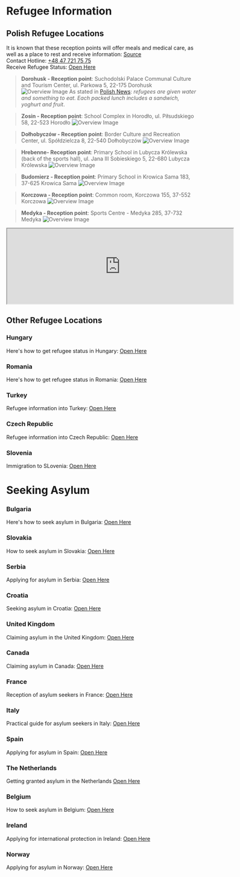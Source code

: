 # Refugee Information
## Polish Refugee Locations
It is known that these reception points will offer meals and medical care, as well as a place to rest and receive information: [Source](https://www.aljazeera.com/news/2022/2/24poland-to-set-up-reception-centres-for-fleeing-ukrainian-refugees)<br>
Contact Hotline: <a href="tel:++48477217575">+48 47 721 75 75</a><br>
Receive Refugee Status: [Open Here](https://www.refworld.org/pdfid/46726b102.pdf)<br>
> __Dorohusk - Reception point__: Suchodolski Palace Communal Culture and Tourism Center, ul. Parkowa 5, 22-175 Dorohusk
![Overview Image](Images/dorohusk.png)
As stated in [Polish News](https://polishnews.co.uk/russias-attack-on-ukraine-reception-points-at-the-polish-ukrainian-border-how-does-the-reception-point-in-dorohusk-work/): _refugees are given water and something to eat. Each packed lunch includes a sandwich, yoghurt and fruit_. 

> __Zosin - Reception point__: School Complex in Horodło, ul. Piłsudskiego 58, 22-523 Horodło
![Overview Image](Images/zosin.png)

> __Dołhobyczów - Reception point__: Border Culture and Recreation Center, ul. Spółdzielcza 8, 22-540 Dołhobyczów
![Overview Image](Images/dolhobyczow.png)

> __Hrebenne- Reception point__: Primary School in Lubycza Królewska (back of the sports hall), ul. Jana III Sobieskiego 5, 22-680 Lubycza Królewska
![Overview Image](Images/hrebenne.png)

> __Budomierz - Reception point__: Primary School in Krowica Sama 183, 37-625 Krowica Sama
![Overview Image](Images/budomierz.png)

> __Korczowa - Reception point__: Common room, Korczowa 155, 37-552 Korczowa
![Overview Image](Images/korczowa.png)

> __Medyka - Reception point__: Sports Centre - Medyka 285, 37-732 Medyka
![Overview Image](Images/medyka.png)

<iframe src="https://www.google.com/maps/d/embed?mid=1QS1ShBfikQHKH-xF2CjEdB45FVaLm6Nb&ehbc=2E312F" width="600" height="200"></iframe>

## Other Refugee Locations
### Hungary
Here's how to get refugee status in Hungary: [Open Here](https://www.unhcr.org/ceu/wp-content/uploads/sites/17/2021/03/Bi-annual-fact-sheet-2021-09-Hungary.pdf)

### Romania
Here's how to get refugee status in Romania: [Open Here](https://www.unhcr.org/4e2d64679.pdf)

### Turkey
Refugee information into Turkey: [Open Here](https://www.mhd.org.tr/images/yayinlar/MHM-14.pdf)

### Czech Republic
Refugee information into Czech Republic: [Open Here](https://www.unhcr.org/4e2d65a79.pdf)

### Slovenia
Immigration to SLovenia: [Open Here](https://www.gov.si/en/policies/state-and-society/immigration-to-slovenia/)

# Seeking Asylum
### Bulgaria
Here's how to seek asylum in Bulgaria: [Open Here](https://migrantlife.bg/articles/asylum-bulgaria)

### Slovakia
How to seek asylum in Slovakia: [Open Here](https://help.unhcr.org/slovakia/asylum/)

### Serbia
Applying for asylum in Serbia: [Open Here](https://help.unhcr.org/serbia/applying-for-asylum-in-serbia/)

### Croatia
Seeking asylum in Croatia: [Open Here](https://help.unhcr.org/croatia/asylum-in-croatia/)

### United Kingdom
Claiming asylum in the United Kingdom: [Open Here](https://www.gov.uk/claim-asylum)

### Canada
Claiming asylum in Canada: [Open Here](https://www.canada.ca/en/immigration-refugees-citizenship/news/2017/03/claiming_asylum_incanadawhathappens.html)

### France
Reception of asylum seekers in France: [Open Here](https://www.ofii.fr/en/procedure/demande-dasile/)

### Italy
Practical guide for asylum seekers in Italy: [Open Here](https://www.interno.gov.it/sites/default/files/allegati/la_guida_in_inglese.pdf)

### Spain
Applying for asylum in Spain: [Open Here](https://help.unhcr.org/spain/en/solicitar-asilo-en-espana/solicitud-de-asilo-en-territorio-espanol-2/)

### The Netherlands
Getting granted asylum in the Netherlands [Open Here](https://www.government.nl/topics/asylum-policy/question-and-answer/eligible-for-asylum-in-the-netherlands)

### Belgium
How to seek asylum in Belgium: [Open Here](https://www.cgra.be/en/international-protection/refugee-status)

### Ireland
Applying for international protection in Ireland: [Open Here](https://www.citizensinformation.ie/en/moving_country/asylum_seekers_and_refugees/the_asylum_process_in_ireland/applying_for_refugee_status_in_ireland.html#l301c8)

### Norway
Applying for asylum in Norway: [Open Here](https://www.udi.no/en/want-to-apply/protection-asylum/?c=ukr)

